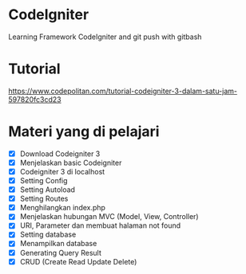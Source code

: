 # CodeIgniter
Learning Framework CodeIgniter and git push with gitbash


# Tutorial
https://www.codepolitan.com/tutorial-codeigniter-3-dalam-satu-jam-597820fc3cd23

# Materi yang di pelajari

- [x] Download Codeigniter 3
- [x] Menjelaskan basic Codeigniter
- [x] Codeigniter 3 di localhost
- [x] Setting Config
- [x] Setting Autoload
- [x] Setting Routes
- [x] Menghilangkan index.php
- [x] Menjelaskan hubungan MVC (Model, View, Controller)
- [x] URI, Parameter dan membuat halaman not found
- [x] Setting database
- [x] Menampilkan database
- [x] Generating Query Result
- [x] CRUD (Create Read Update Delete)

